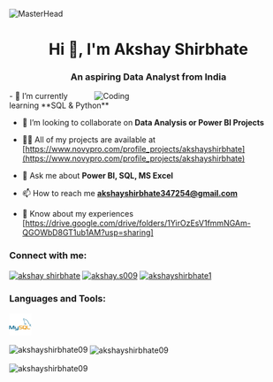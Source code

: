 ![MasterHead](https://camo.githubusercontent.com/ad28cab36fa44e2f77a63970bcbb06660efdd314ed9168ec140d7b222dc2ae9e/68747470733a2f2f7777772e6c616d626461746573742e636f6d2f7265736f75726365732f696d616765732f6e65777332342e676966)
<h1 align="center">Hi 👋, I'm Akshay Shirbhate</h1>
<h3 align="center">An aspiring Data Analyst from India</h3>
<img align="right" alt="Coding" width="350" src="https://cdn.dribbble.com/users/730703/screenshots/6581243/avento.gif">
- 🌱 I’m currently learning **SQL & Python**

- 👯 I’m looking to collaborate on **Data Analysis or Power BI Projects**

- 👨‍💻 All of my projects are available at [https://www.novypro.com/profile_projects/akshayshirbhate](https://www.novypro.com/profile_projects/akshayshirbhate)

- 💬 Ask me about **Power BI, SQL, MS Excel**

- 📫 How to reach me **akshayshirbhate347254@gmail.com**

- 📄 Know about my experiences [https://drive.google.com/drive/folders/1YirOzEsV1fmmNGAm-QGOWbD8GT1ub1AM?usp=sharing]

<h3 align="left">Connect with me:</h3>
<p align="left">
<a href="https://linkedin.com/in/akshay shirbhate" target="blank"><img align="center" src="https://raw.githubusercontent.com/rahuldkjain/github-profile-readme-generator/master/src/images/icons/Social/linked-in-alt.svg" alt="akshay shirbhate" height="30" width="40" /></a>
<a href="https://instagram.com/akshay.s009" target="blank"><img align="center" src="https://raw.githubusercontent.com/rahuldkjain/github-profile-readme-generator/master/src/images/icons/Social/instagram.svg" alt="akshay.s009" height="30" width="40" /></a>
<a href="https://www.hackerrank.com/akshayshirbhate1" target="blank"><img align="center" src="https://raw.githubusercontent.com/rahuldkjain/github-profile-readme-generator/master/src/images/icons/Social/hackerrank.svg" alt="akshayshirbhate1" height="30" width="40" /></a>
</p>

<h3 align="left">Languages and Tools:</h3>
<p align="left"> <a href="https://www.mysql.com/" target="_blank" rel="noreferrer"> <img src="https://raw.githubusercontent.com/devicons/devicon/master/icons/mysql/mysql-original-wordmark.svg" alt="mysql" width="40" height="40"/> </a> </p>

<p><img align="left" src="https://github-readme-stats.vercel.app/api/top-langs?username=akshayshirbhate09&show_icons=true&locale=en&layout=compact" alt="akshayshirbhate09" /></p>

<p>&nbsp;<img align="center" src="https://github-readme-stats.vercel.app/api?username=akshayshirbhate09&show_icons=true&locale=en" alt="akshayshirbhate09" /></p>

<p><img align="center" src="https://github-readme-streak-stats.herokuapp.com/?user=akshayshirbhate09&" alt="akshayshirbhate09" /></p>
